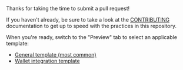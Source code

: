 Thanks for taking the time to submit a pull request!

If you haven't already, be sure to take a look at the [CONTRIBUTING](https://github.com/lewis-sqa/github-templates/blob/main/CONTRIBUTING.md) documentation to get up to speed with the practices in this repository.

When you're ready, switch to the "Preview" tab to select an applicable template:

- [General template (most common)](?template=general.md)
- [Wallet integration template](?template=wallet-integration.md)

